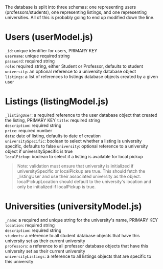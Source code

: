 The database is split into three schemas: one representing users (professors/students), one representing listings, and one representing universities. All of this is probably going to end up modified down the line.

# Users (userModel.js)

`_id`: unique identifier for users, PRIMARY KEY  
`username`: unique required string  
`password`: required string  
`role`: required string, either Student or Professor, defaults to student  
`university`: an optional reference to a university database object  
`listings`: a list of references to listings database objects created by a given user

# Listings (listingModel.js)

`_listingUser`: a required reference to the user database object that created the listing, PRIMARY KEY
`title`: required string  
`description`: required string  
`price`: required number  
`date`: date of listing, defaults to date of creation  
`universitySpecific`: boolean to select whether a listing is university specific, defaults to false
`university`: optional reference to a university object if universitySpecific is true  
`localPickup`: boolean to select if a listing is available for local pickup

> Note: validation must ensure that university is initialized if universitySpecific or localPickup are true. This should fetch the \_listingUser and use their associated university as the object. localPickupLocation should default to the university's location and only be initialized if localPickup is true.

# Universities (universityModel.js)

`_name`: a required and unique string for the university's name, PRIMARY KEY  
`location`: required string  
`description`: required string  
`students`: a reference to all student database objects that have this university set as their current university  
`professors`: a reference to all professor database objects that have this university set as their current university  
`universityListings`: a reference to all listings objects that are specific to this university
